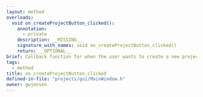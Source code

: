 ```yaml
---
layout: method
overloads:
  void on_createProjectButton_clicked():
    annotation:
      - private
    description: __MISSING__
    signature_with_names: void on_createProjectButton_clicked()
    return: __OPTIONAL__
brief: Callback function for when the user wants to create a new project.
tags:
  - method
title: on_createProjectButton_clicked
defined-in-file: "projects/gui/MainWindow.h"
owner: gwjensen
---
```

